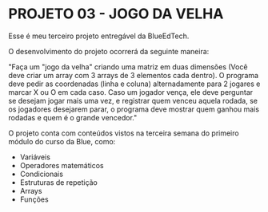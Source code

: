 # PROJETO 03 - JOGO DA VELHA

Esse é meu terceiro projeto entregável da BlueEdTech.

O desenvolvimento do projeto ocorrerá da seguinte maneira:

"Faça um "jogo da velha" criando uma matriz em duas dimensões (Você deve criar um array com 3 arrays de 3 elementos cada dentro). O programa deve pedir as coordenadas (linha e coluna) alternadamente para 2 jogares e marcar X ou O em cada caso. Caso um jogador vença, ele deve perguntar se desejam jogar mais uma vez, e registrar quem venceu aquela rodada, se os jogadores desejarem parar, o programa deve mostrar quem ganhou mais rodadas e quem é o grande vencedor."

O projeto conta com conteúdos vistos na terceira semana do primeiro módulo do curso da Blue, como:
 - Variáveis
 - Operadores matemáticos
 - Condicionais
 - Estruturas de repetição
 - Arrays
 - Funções
